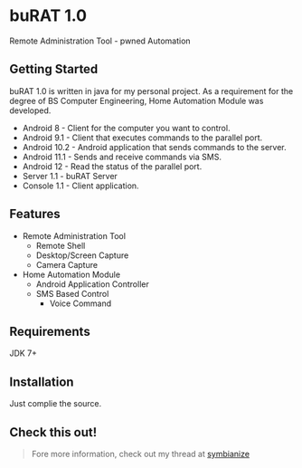 # buRAT 1.0
Remote Administration Tool - pwned Automation

## Getting Started
buRAT 1.0 is written in java for my personal project. As a requirement for the degree of BS Computer Engineering, Home Automation Module was developed.

- Android 8 - Client for the computer you want to control.
- Android 9.1 - Client that executes commands to the parallel port.
- Android 10.2 - Android application that sends commands to the server.
- Android 11.1 - Sends and receive commands via SMS.
- Android 12 - Read the status of the parallel port.
- Server 1.1 - buRAT Server
- Console 1.1 - Client application.

## Features
- Remote Administration Tool
	- Remote Shell
	- Desktop/Screen Capture
	- Camera Capture
- Home Automation Module
	- Android Application Controller
 	- SMS Based Control
        - Voice Command

## Requirements
JDK 7+

## Installation
Just complie the source.


## Check this out!
>Fore more information, check out my thread at [symbianize](http://www.symbianize.com/showthread.php?t=1438493&p=23023323&viewfull=1#post23023323)

